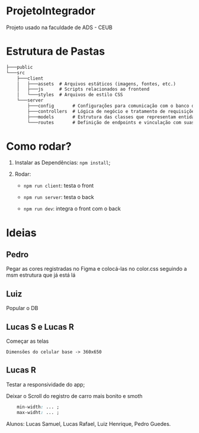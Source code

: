 # ProjetoIntegrador
Projeto usado na faculdade de ADS - CEUB

# Estrutura de Pastas
```markdown
├───public
└───src
    ├───client
    │   ├───assets  # Arquivos estáticos (imagens, fontes, etc.)
    │   ├───js      # Scripts relacionados ao frontend
    │   └───styles  # Arquivos de estilo CSS
    └───server
        ├───config       # Configurações para comunicação com o banco de dados
        ├───controllers  # Lógica de negócio e tratamento de requisições do usuário
        ├───models       # Estrutura das classes que representam entidades do banco de dados
        └───routes       # Definição de endpoints e vinculação com suas respectivas funções
```

# Como rodar?
1. Instalar as Dependências: ```npm install```;
2. Rodar:

    - ```npm run client```: testa o front
    
    - ```npm run server```: testa o back
    
   - ```npm run dev```: integra o front com o back

# Ideias

## Pedro
Pegar as cores registradas no Figma e colocá-las no color.css seguindo a msm
estrutura que já está lá

## Luiz
Popular o DB

## Lucas S e Lucas R
Começar as telas

    Dimensões do celular base -> 360x650

## Lucas R
Testar a responsividade do app;

Deixar o Scroll do registro de carro mais bonito e smoth

```css
    min-width: ... ;
    max-widht: ... ;
```

Alunos: Lucas Samuel, Lucas Rafael, Luiz Henrique, Pedro Guedes.
